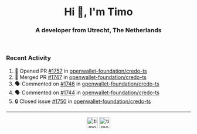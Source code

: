 <h1 align="center">Hi 👋, I'm Timo</h1>
<h3 align="center">A developer from Utrecht, The Netherlands</h3>
<br/>
<!-- https://github.com/rahuldkjain/github-profile-readme-generator --!>

<!--  <p align="left"><img src="https://github-readme-stats.vercel.app/api?username=timoglastra&show_icons=true&count_private=true&" alt="timoglastra" /></p> --!>

<!--
Github language stats
<p align="left"><img src="https://github-readme-stats.vercel.app/api/top-langs/?username=timoglastra&layout=compact" alt="timoglastra" /><p>
-->

<!-- Codestats language stats -->
<!-- <p align="left"><img src="https://codestats-readme.vercel.app/api/top-langs/?username=timoglastra&layout=compact&language_count=12" alt="timoglastra" /><p>    --!>
  
<h3>Recent Activity</h3>

<!--START_SECTION:activity-->
1. 💪 Opened PR [#1757](https://github.com/openwallet-foundation/credo-ts/pull/1757) in [openwallet-foundation/credo-ts](https://github.com/openwallet-foundation/credo-ts)
2. 🎉 Merged PR [#1747](https://github.com/openwallet-foundation/credo-ts/pull/1747) in [openwallet-foundation/credo-ts](https://github.com/openwallet-foundation/credo-ts)
3. 🗣 Commented on [#1746](https://github.com/openwallet-foundation/credo-ts/pull/1746#issuecomment-1943110735) in [openwallet-foundation/credo-ts](https://github.com/openwallet-foundation/credo-ts)
4. 🗣 Commented on [#1744](https://github.com/openwallet-foundation/credo-ts/pull/1744#issuecomment-1943097903) in [openwallet-foundation/credo-ts](https://github.com/openwallet-foundation/credo-ts)
5. 🔒 Closed issue [#1750](https://github.com/openwallet-foundation/credo-ts/issues/1750) in [openwallet-foundation/credo-ts](https://github.com/openwallet-foundation/credo-ts)
<!--END_SECTION:activity-->

---

<p align="center">
<a href="https://twitter.com/timoglastra" target="blank"><img align="center" src="https://cdn.jsdelivr.net/npm/simple-icons@3.0.1/icons/twitter.svg" alt="timoglastra" height="30" width="30" /></a>
<a href="https://linkedin.com/in/timoglastra" target="blank"><img align="center" src="https://cdn.jsdelivr.net/npm/simple-icons@3.0.1/icons/linkedin.svg" alt="timoglastra" height="30" width="30" /></a>
</p>



